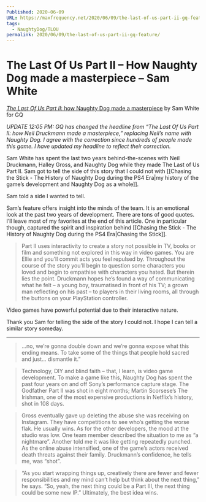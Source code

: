 ```yaml
---
Published: 2020-06-09
URL: https://maxfrequency.net/2020/06/09/the-last-of-us-part-ii-gq-feature/
tags:
  - NaughtyDog/TLOU
permalink: 2020/06/09/the-last-of-us-part-ii-gq-feature/
---
```

# The Last Of Us Part II – How Naughty Dog made a masterpiece – Sam White

[*The Last Of Us Part II*: how Naughty Dog made a masterpiece](https://www.gq-magazine.co.uk/culture/article/the-last-of-us-part-ii-neil-druckmann-interview) by Sam White for GQ

*UPDATE 12:05 PM: GQ has changed the headline from “The Last Of Us Part II: how Neil Druckmann made a masterpiece,” replacing Neil’s name with Naughty Dog. I agree with the correction since hundreds of people made this game. I have updated my headline to reflect their correction.*

Sam White has spent the last two years behind-the-scenes with Neil Druckmann, Halley Gross, and Naughty Dog while they made The Last of Us Part II. Sam got to tell the side of this story that I could not with [[Chasing the Stick - The History of Naughty Dog during the PS4 Era|my history of the game’s development and Naughty Dog as a whole]].

Sam told a side I wanted to tell.

Sam’s feature offers insight into the minds of the team. It is an emotional look at the past two years of development. There are tons of good quotes. I’ll leave most of my favorites at the end of this article. One in particular though, captured the spirit and inspiration behind [[Chasing the Stick - The History of Naughty Dog during the PS4 Era|Chasing the Stick]].

> Part II uses interactivity to create a story not possible in TV, books or film and something not explored in this way in video games. You are Ellie and you’ll commit acts you feel repulsed by. Throughout the course of the story you’ll begin to question some characters you loved and begin to empathise with characters you hated. But therein lies the point. Druckmann hopes he’s found a way of communicating what he felt – a young boy, traumatised in front of his TV; a grown man reflecting on his past – to players in their living rooms, all through the buttons on your PlayStation controller.

Video games have powerful potential due to their interactive nature.

Thank you Sam for telling the side of the story I could not. I hope I can tell a similar story someday.

---

> …no, we’re gonna double down and we’re gonna expose what this ending means. To take some of the things that people hold sacred and just… dismantle it.”

> Technology, DIY and blind faith – that, I learn, is video game development. To make a game like this, Naughty Dog has spent the past four years on and off Sony’s performance capture stage. The Godfather Part II was shot in eight months; Martin Scorsese’s The Irishman, one of the most expensive productions in Netflix’s history, shot in 108 days.

> Gross eventually gave up deleting the abuse she was receiving on Instagram. They have competitions to see who’s getting the worse flak. He usually wins. As for the other developers, the mood at the studio was low. One team member described the situation to me as “a nightmare”. Another told me it was like getting repeatedly punched. As the online abuse intensified, one of the game’s actors received death threats against their family. Druckmann’s confidence, he tells me, was “shot”.

> “As you start wrapping things up, creatively there are fewer and fewer responsibilities and my mind can’t help but think about the next thing,” he says. “So, yeah, the next thing could be a Part III, the next thing could be some new IP.” Ultimately, the best idea wins.